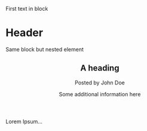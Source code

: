 <p>First text in block</p>
<div>
   <h1>Header</h1>
   <p>Same block but nested element</p>
</div>

<article>
  <header>
    <h1>A heading</h1>
    <p>Posted by John Doe</p>
    <p>Some additional information here</p>
  </header>
  <p>Lorem Ipsum...</p>
</article>